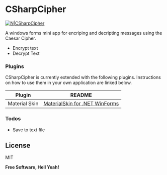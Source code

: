 # CSharpCipher

[![N|CSharpCipher](https://i.imgur.com/KcmNV5e.jpg)](https://github.com/iChuy/CSharpCipher)

A windows forms mini app for encriping and decripting messages using the Caesar Cipher.
  - Encrypt text 
  - Decrypt Text
 
### Plugins

CSharpCipher is currently extended with the following plugins. Instructions on how to use them in your own application are linked below.

| Plugin | README |
| ------ | ------ |
| Material Skin | [MaterialSkin for .NET WinForms][PlDb] |

### Todos

 - Save to text file

License
----

MIT

**Free Software, Hell Yeah!**

   [Gulp]: <http://gulpjs.com>

   [PlDb]: <https://github.com/IgnaceMaes/MaterialSkin>


